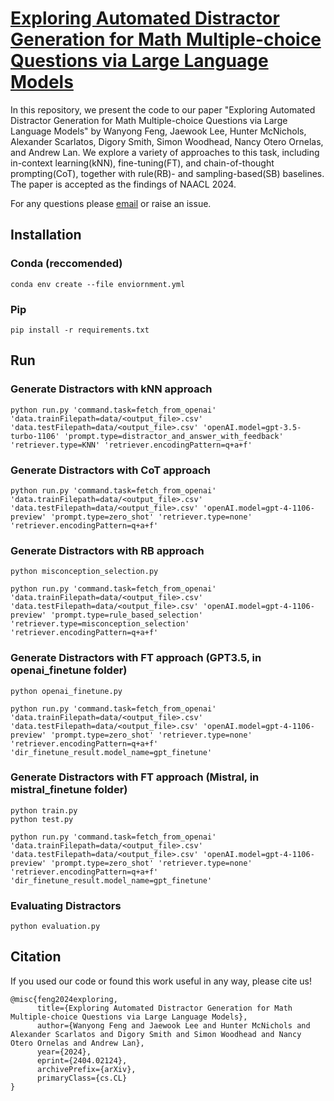 # [Exploring Automated Distractor Generation for Math Multiple-choice Questions via Large Language Models](https://arxiv.org/abs/2404.02124)

In this repository, we present the code to our paper "Exploring Automated Distractor Generation for Math Multiple-choice Questions via Large Language Models" by Wanyong Feng, Jaewook Lee, Hunter McNichols, Alexander Scarlatos, Digory Smith, Simon Woodhead, Nancy Otero Ornelas, and Andrew Lan. We explore a variety of approaches to this task, including in-context learning(kNN), fine-tuning(FT), and chain-of-thought prompting(CoT), together with rule(RB)- and sampling-based(SB) baselines. The paper is accepted as the findings of NAACL 2024.

For any questions please [email](mailto:wanyongfeng@umass.edu) or raise an issue.

## Installation

### Conda (reccomended)
`conda env create --file enviornment.yml`

### Pip
`pip install -r requirements.txt`

## Run

### Generate Distractors with kNN approach
```
python run.py 'command.task=fetch_from_openai' 'data.trainFilepath=data/<output_file>.csv' 'data.testFilepath=data/<output_file>.csv' 'openAI.model=gpt-3.5-turbo-1106' 'prompt.type=distractor_and_answer_with_feedback' 'retriever.type=KNN' 'retriever.encodingPattern=q+a+f'
```
### Generate Distractors with CoT approach
```
python run.py 'command.task=fetch_from_openai' 'data.trainFilepath=data/<output_file>.csv' 'data.testFilepath=data/<output_file>.csv' 'openAI.model=gpt-4-1106-preview' 'prompt.type=zero_shot' 'retriever.type=none' 'retriever.encodingPattern=q+a+f'
```
### Generate Distractors with RB approach
```
python misconception_selection.py
```
```
python run.py 'command.task=fetch_from_openai' 'data.trainFilepath=data/<output_file>.csv' 'data.testFilepath=data/<output_file>.csv' 'openAI.model=gpt-4-1106-preview' 'prompt.type=rule_based_selection' 'retriever.type=misconception_selection' 'retriever.encodingPattern=q+a+f'
```
### Generate Distractors with FT approach (GPT3.5, in openai_finetune folder)
```
python openai_finetune.py
```
```
python run.py 'command.task=fetch_from_openai' 'data.trainFilepath=data/<output_file>.csv' 'data.testFilepath=data/<output_file>.csv' 'openAI.model=gpt-4-1106-preview' 'prompt.type=zero_shot' 'retriever.type=none' 'retriever.encodingPattern=q+a+f' 'dir_finetune_result.model_name=gpt_finetune'
```
### Generate Distractors with FT approach (Mistral, in mistral_finetune folder)
```
python train.py
python test.py
```
```
python run.py 'command.task=fetch_from_openai' 'data.trainFilepath=data/<output_file>.csv' 'data.testFilepath=data/<output_file>.csv' 'openAI.model=gpt-4-1106-preview' 'prompt.type=zero_shot' 'retriever.type=none' 'retriever.encodingPattern=q+a+f' 'dir_finetune_result.model_name=gpt_finetune'
```
### Evaluating Distractors
```
python evaluation.py
```

## Citation
If you used our code or found this work useful in any way, please cite us!
```
@misc{feng2024exploring,
      title={Exploring Automated Distractor Generation for Math Multiple-choice Questions via Large Language Models}, 
      author={Wanyong Feng and Jaewook Lee and Hunter McNichols and Alexander Scarlatos and Digory Smith and Simon Woodhead and Nancy Otero Ornelas and Andrew Lan},
      year={2024},
      eprint={2404.02124},
      archivePrefix={arXiv},
      primaryClass={cs.CL}
}
```  
